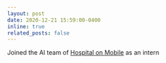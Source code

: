 ```yaml
---
layout: post
date: 2020-12-21 15:59:00-0400
inline: true
related_posts: false
---
```


Joined the AI team of [Hospital on Mobile](https://www.hospitalonmobile.com/) as an intern
